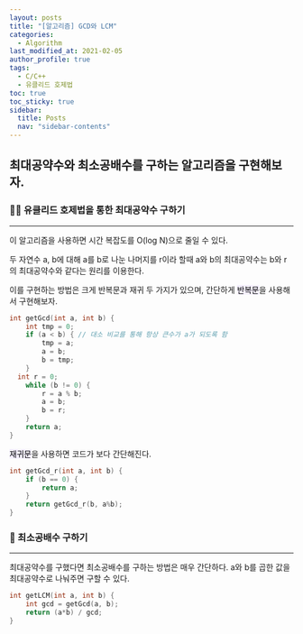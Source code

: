 ```yaml
---
layout: posts
title: "[알고리즘] GCD와 LCM"
categories:
  - Algorithm
last_modified_at: 2021-02-05
author_profile: true
tags:
  - C/C++
  - 유클리드 호제법
toc: true
toc_sticky: true
sidebar:
  title: Posts
  nav: "sidebar-contents"
---
```



## 최대공약수와 최소공배수를 구하는 알고리즘을 구현해보자.

### ‍🙋‍♂️ 유클리드 호제법을 통한 최대공약수 구하기

-----

이 알고리즘을 사용하면 시간 복잡도를 O(log N)으로 줄일 수 있다.

두 자연수 a, b에 대해 a를 b로 나눈 나머지를 r이라 할때 a와 b의 최대공약수는 b와 r의 최대공약수와 같다는 원리를 이용한다.

이를 구현하는 방법은 크게 반복문과 재귀 두 가지가 있으며, 간단하게 <mark style='background-color: #f5f0ff'>반복문</mark>을 사용해서 구현해보자.

```c++
int getGcd(int a, int b) {
	int tmp = 0;
	if (a < b) { // 대소 비교를 통해 항상 큰수가 a가 되도록 함
		tmp = a;
		a = b;
		b = tmp;
	}
  int r = 0;
	while (b != 0) {
		r = a % b;
		a = b;
		b = r;
	}
	return a;
}
```

<mark style='background-color: #f5f0ff'>재귀문</mark>을 사용하면 코드가 보다 간단해진다.

```c++
int getGcd_r(int a, int b) {
	if (b == 0) {
		return a;
	}
	return getGcd_r(b, a%b);
}
```


### ‍🙋 최소공배수 구하기

-----

최대공약수를 구했다면 최소공배수를 구하는 방법은 매우 간단하다.
a와 b를 곱한 값을 최대공약수로 나눠주면 구할 수 있다.

```c++
int getLCM(int a, int b) {
	int gcd = getGcd(a, b);
	return (a*b) / gcd;
}
```
